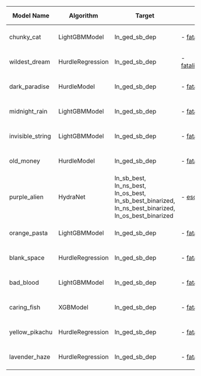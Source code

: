 | Model Name | Algorithm | Target | Input Features | Non-default Hyperparameters | Forecasting Type | Implementation Status | Implementation Date | Author |
| ---------- | --------- | ------ | -------------- | --------------------------- | ---------------- | --------------------- | ------------------- | ------ |
| chunky_cat | LightGBMModel | ln_ged_sb_dep | - [fatalities003_pgm_conflictlong](https://github.com/prio-data/views_pipeline/blob/main/common_querysets/queryset_chunky_cat.py) | - [hyperparameters chunky_cat](https://github.com/prio-data/views_pipeline/blob/main/models/chunky_cat/configs/config_hyperparameters.py) | None | shadow | NA | Xiaolong |
| wildest_dream | HurdleRegression | ln_ged_sb_dep | - [fatalities003_pgm_conflict_sptime_dist](https://github.com/prio-data/views_pipeline/blob/main/common_querysets/queryset_wildest_dream.py) | - [hyperparameters wildest_dream](https://github.com/prio-data/views_pipeline/blob/main/models/wildest_dream/configs/config_hyperparameters.py) | None | shadow | NA | Xiaolong |
| dark_paradise | HurdleModel | ln_ged_sb_dep | - [fatalities003_pgm_conflictlong](https://github.com/prio-data/views_pipeline/blob/main/common_querysets/queryset_dark_paradise.py) | - [hyperparameters dark_paradise](https://github.com/prio-data/views_pipeline/blob/main/models/dark_paradise/configs/config_hyperparameters.py) | None | shadow | NA | Xiaolong |
| midnight_rain | LightGBMModel | ln_ged_sb_dep | - [fatalities003_pgm_escwa_drought](https://github.com/prio-data/views_pipeline/blob/main/common_querysets/queryset_midnight_rain.py) | - [hyperparameters midnight_rain](https://github.com/prio-data/views_pipeline/blob/main/models/midnight_rain/configs/config_hyperparameters.py) | None | shadow | NA | Xiaolong |
| invisible_string | LightGBMModel | ln_ged_sb_dep | - [fatalities003_pgm_broad](https://github.com/prio-data/views_pipeline/blob/main/common_querysets/queryset_invisible_string.py) | - [hyperparameters invisible_string](https://github.com/prio-data/views_pipeline/blob/main/models/invisible_string/configs/config_hyperparameters.py) | None | shadow | NA | Xiaolong |
| old_money | HurdleModel | ln_ged_sb_dep | - [fatalities003_pgm_escwa_drought](https://github.com/prio-data/views_pipeline/blob/main/common_querysets/queryset_old_money.py) | - [hyperparameters old_money](https://github.com/prio-data/views_pipeline/blob/main/models/old_money/configs/config_hyperparameters.py) | None | shadow | NA | Xiaolong |
| purple_alien | HydraNet | ln_sb_best, ln_ns_best, ln_os_best, ln_sb_best_binarized, ln_ns_best_binarized, ln_os_best_binarized | - [escwa001_cflong](https://github.com/prio-data/views_pipeline/blob/main/common_querysets/queryset_purple_alien.py) | - [hyperparameters purple_alien](https://github.com/prio-data/views_pipeline/blob/main/models/purple_alien/configs/config_hyperparameters.py) | None | shadow | NA | Simon |
| orange_pasta | LightGBMModel | ln_ged_sb_dep | - [fatalities003_pgm_baseline](https://github.com/prio-data/views_pipeline/blob/main/common_querysets/queryset_orange_pasta.py) | - [hyperparameters orange_pasta](https://github.com/prio-data/views_pipeline/blob/main/models/orange_pasta/configs/config_hyperparameters.py) | None | shadow | NA | Xiaolong |
| blank_space | HurdleRegression | ln_ged_sb_dep | - [fatalities003_pgm_natsoc](https://github.com/prio-data/views_pipeline/blob/main/common_querysets/queryset_blank_space.py) | - [hyperparameters blank_space](https://github.com/prio-data/views_pipeline/blob/main/models/blank_space/configs/config_hyperparameters.py) | None | shadow | NA | Xiaolong |
| bad_blood | LightGBMModel | ln_ged_sb_dep | - [fatalities003_pgm_natsoc](https://github.com/prio-data/views_pipeline/blob/main/common_querysets/queryset_bad_blood.py) | - [hyperparameters bad_blood](https://github.com/prio-data/views_pipeline/blob/main/models/bad_blood/configs/config_hyperparameters.py) | None | shadow | NA | Xiaolong |
| caring_fish | XGBModel | ln_ged_sb_dep | - [fatalities003_pgm_conflict_history](https://github.com/prio-data/views_pipeline/blob/main/common_querysets/queryset_caring_fish.py) | - [hyperparameters caring_fish](https://github.com/prio-data/views_pipeline/blob/main/models/caring_fish/configs/config_hyperparameters.py) | None | shadow | NA | Xiaolong |
| yellow_pikachu | HurdleRegression | ln_ged_sb_dep | - [fatalities003_pgm_conflict_treelag](https://github.com/prio-data/views_pipeline/blob/main/common_querysets/queryset_yellow_pikachu.py) | - [hyperparameters yellow_pikachu](https://github.com/prio-data/views_pipeline/blob/main/models/yellow_pikachu/configs/config_hyperparameters.py) | None | shadow | NA | Xiaolong |
| lavender_haze | HurdleRegression | ln_ged_sb_dep | - [fatalities003_pgm_broad](https://github.com/prio-data/views_pipeline/blob/main/common_querysets/queryset_lavender_haze.py) | - [hyperparameters lavender_haze](https://github.com/prio-data/views_pipeline/blob/main/models/lavender_haze/configs/config_hyperparameters.py) | None | shadow | NA | Xiaolong |
